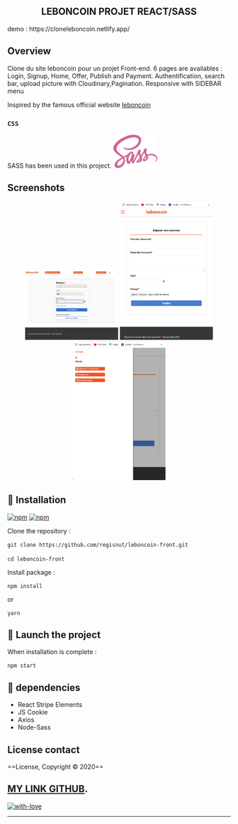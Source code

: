 <h2 align="center">LEBONCOIN PROJET <strong>REACT/SASS</strong></h2>

<!-- <p align="center">
<img alt="gif" src="https://github.com/Regisnut/cloneleboncoin-front/blob/master/assets/Kapture.gif" width="1000">
</p> -->

<p>demo : https://cloneleboncoin.netlify.app/ </p>

## Overview

Clone du site leboncoin pour un projet Front-end.
6 pages are availables : Login, Signup, Home, Offer, Publish and Payment.
Authentification, search bar, upload picture with Cloudinary,Pagination.
Responsive with SIDEBAR menu

Inspired by the famous official website [leboncoin](https://www.leboncoin.fr)

### `CSS`
SASS has been used in this project.
<img
		width="100"
		alt="sass"
		src="https://github.com/Regisnut/cloneleboncoin-front/blob/master/src/assets/sass.png">

## Screenshots
<p align="center">
<img
		width="210"
		alt="Capture 1"
		src="https://github.com/Regisnut/cloneleboncoin-front/blob/master/src/assets/capture1.png">
<img
		width="210"
		alt="Capture 2"
		src="https://github.com/Regisnut/cloneleboncoin-front/blob/master/src/assets/capture2.png">
<img
		width="210"
		alt="Capture 3"
		src="https://github.com/Regisnut/cloneleboncoin-front/blob/master/src/assets/capture3.png">
</p>

## 🌱 Installation
[![npm](https://img.shields.io/npm/v/styled-media-query.svg)]()
[![npm](https://img.shields.io/npm/l/styled-media-query.svg)]()

Clone the repository :

```
git clone https://github.com/regisnut/leboncoin-front.git 

cd leboncoin-front
```

Install package :

```
npm install
```
or
```
yarn
```

## 🍃 Launch the project
When installation is complete :

```
npm start
```

## 🌼 dependencies

+ React Stripe Elements
+ JS Cookie
+ Axios
+ Node-Sass

## License contact

==License, Copyright © 2020==

[MY LINK GITHUB](https://github.com/regisnut).
---

[![with-love](https://img.shields.io/badge/made%20with-%F0%9F%92%8C-red.svg)](https://github.com/regisnut/leboncoin-front)

---